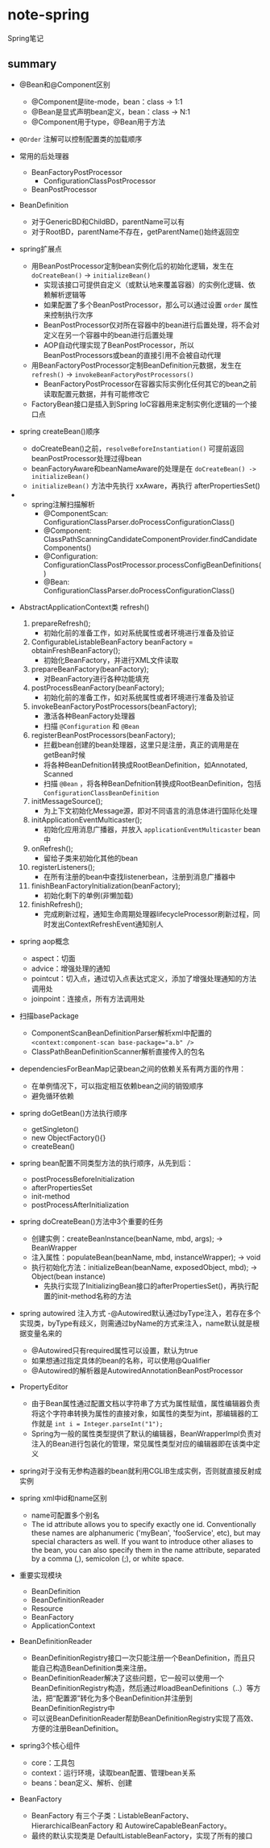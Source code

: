 # note-spring
Spring笔记

## summary

- @Bean和@Component区别
    - @Component是lite-mode，bean：class -> 1:1
    - @Bean是显式声明bean定义，bean：class -> N:1
    - @Component用于type，@Bean用于方法

- `@Order` 注解可以控制配置类的加载顺序

- 常用的后处理器
    - BeanFactoryPostProcessor
        - ConfigurationClassPostProcessor
    - BeanPostProcessor

- BeanDefinition
    - 对于GenericBD和ChildBD，parentName可以有
    - 对于RootBD，parentName不存在，getParentName()始终返回空
    
- spring扩展点
    - 用BeanPostProcessor定制bean实例化后的初始化逻辑，发生在 `doCreateBean()` -> `initializeBean()` 
        - 实现该接口可提供自定义（或默认地来覆盖容器）的实例化逻辑、依赖解析逻辑等
        - 如果配置了多个BeanPostProcessor，那么可以通过设置 `order` 属性来控制执行次序
        - BeanPostProcessor仅对所在容器中的bean进行后置处理，将不会对定义在另一个容器中的bean进行后置处理
        - AOP自动代理实现了BeanPostProcessor，所以BeanPostProcessors或bean的直接引用不会被自动代理
    - 用BeanFactoryPostProcessor定制BeanDefinition元数据，发生在`refresh()` -> `invokeBeanFactoryPostProcessors()`
        - BeanFactoryPostProcessor在容器实际实例化任何其它的bean之前读取配置元数据，并有可能修改它
    - FactoryBean接口是插入到Spring IoC容器用来定制实例化逻辑的一个接口点
    
- spring createBean()顺序
    - doCreateBean()之前，`resolveBeforeInstantiation()` 可提前返回 beanPostProcessor处理过得bean
    - beanFactoryAware和beanNameAware的处理是在 `doCreateBean() -> initializeBean()`
    - `initializeBean()` 方法中先执行 xxAware，再执行 afterPropertiesSet()
    
- - spring注解扫描解析
      - @ComponentScan: ConfigurationClassParser.doProcessConfigurationClass()
      - @Component: ClassPathScanningCandidateComponentProvider.findCandidateComponents()
      - @Configuration: ConfigurationClassPostProcessor.processConfigBeanDefinitions()
      - @Bean: ConfigurationClassParser.doProcessConfigurationClass()
      
- AbstractApplicationContext类 refresh() 
    1) prepareRefresh();
        - 初始化前的准备工作，如对系统属性或者环境进行准备及验证
    2) ConfigurableListableBeanFactory beanFactory = obtainFreshBeanFactory();
        - 初始化BeanFactory，并进行XML文件读取
    3) prepareBeanFactory(beanFactory);
        - 对BeanFactory进行各种功能填充
    4) postProcessBeanFactory(beanFactory);
        - 初始化前的准备工作，如对系统属性或者环境进行准备及验证
    5) invokeBeanFactoryPostProcessors(beanFactory);
        - 激活各种BeanFactory处理器
        - 扫描 `@Configuration` 和 `@Bean` 
    6) registerBeanPostProcessors(beanFactory);
        - 拦截bean创建的bean处理器，这里只是注册，真正的调用是在getBean时候
        - 将各种BeanDefnition转换成RootBeanDefinition，如Annotated, Scanned
        - 扫描 `@Bean` ，将各种BeanDefnition转换成RootBeanDefinition，包括 `ConfigurationClassBeanDefinition`
    7) initMessageSource();
        - 为上下文初始化Message源，即对不同语言的消息体进行国际化处理
    8) initApplicationEventMulticaster();
        - 初始化应用消息广播器，并放入 `applicationEventMulticaster` bean中
    9) onRefresh();
        - 留给子类来初始化其他的bean
    10) registerListeners();
        - 在所有注册的bean中查找listenerbean，注册到消息广播器中
    11) finishBeanFactoryInitialization(beanFactory);
        - 初始化剩下的单例(非懒加载)
    12) finishRefresh();
        - 完成刷新过程，通知生命周期处理器lifecycleProcessor刷新过程，同时发出ContextRefreshEvent通知别人
    
- spring aop概念
    - aspect：切面
    - advice：增强处理的通知
    - pointcut：切入点，通过切入点表达式定义，添加了增强处理通知的方法调用处
    - joinpoint：连接点，所有方法调用处
    
- 扫描basePackage  
    - ComponentScanBeanDefinitionParser解析xml中配置的 `<context:component-scan base-package="a.b" />`
    - ClassPathBeanDefinitionScanner解析直接传入的包名
    
- dependenciesForBeanMap记录bean之间的依赖关系有两方面的作用：  
    - 在单例情况下，可以指定相互依赖bean之间的销毁顺序
    - 避免循环依赖
    
- spring doGetBean()方法执行顺序  
    - getSingleton()
    - new ObjectFactory(){}
    - createBean()
    
- spring bean配置不同类型方法的执行顺序，从先到后：
    - postProcessBeforeInitialization
    - afterPropertiesSet
    - init-method
    - postProcessAfterInitialization
    
- spring doCreateBean()方法中3个重要的任务
    - 创建实例：createBeanInstance(beanName, mbd, args); -> BeanWrapper
    - 注入属性：populateBean(beanName, mbd, instanceWrapper); -> void
    - 执行初始化方法：initializeBean(beanName, exposedObject, mbd); -> Object(bean instance)    
        - 先执行实现了InitializingBean接口的afterPropertiesSet()，再执行配置的init-method名称的方法

- spring autowired 注入方式
    -@Autowired默认通过byType注入，若存在多个实现类，byType有歧义，则需通过byName的方式来注入，name默认就是根据变量名来的
    - @Autowired只有required属性可以设置，默认为true
    - 如果想通过指定具体的bean的名称，可以使用@Qualifier
    - @Autowired的解析器是AutowiredAnnotationBeanPostProcessor
    
- PropertyEditor  
    - 由于Bean属性通过配置文档以字符串了方式为属性赋值，属性编辑器负责将这个字符串转换为属性的直接对象，如属性的类型为int，那编辑器的工作就是 `int i = Integer.parseInt("1");` 
    - Spring为一般的属性类型提供了默认的编辑器，BeanWrapperImpl负责对注入的Bean进行包装化的管理，常见属性类型对应的编辑器即在该类中定义
    
- spring对于没有无参构造器的bean就利用CGLIB生成实例，否则就直接反射成实例

- spring xml中id和name区别  
    - name可配置多个别名  
    - The id attribute allows you to specify exactly one id. Conventionally these names are alphanumeric ('myBean', 'fooService', etc), but may special characters as well. If you want to introduce other aliases to the bean, you can also specify them in the name attribute, separated by a comma (,), semicolon (;), or white space. 
    
- 重要实现模块
    - BeanDefinition
    - BeanDefinitionReader
    - Resource
    - BeanFactory
    - ApplicationContext
    
- BeanDefinitionReader
    - BeanDefinitionRegistry接口一次只能注册一个BeanDefinition，而且只能自己构造BeanDefinition类来注册。   
    - BeanDefinitionReader解决了这些问题，它一般可以使用一个BeanDefinitionRegistry构造，然后通过#loadBeanDefinitions（..）等方法，把“配置源”转化为多个BeanDefinition并注册到BeanDefinitionRegistry中  
    - 可以说BeanDefinitionReader帮助BeanDefinitionRegistry实现了高效、方便的注册BeanDefinition。
    
- spring3个核心组件
    - core：工具包
    - context：运行环境，读取bean配置、管理bean关系
    - beans：bean定义、解析、创建
    
- BeanFactory
    - BeanFactory 有三个子类：ListableBeanFactory、HierarchicalBeanFactory 和 AutowireCapableBeanFactory。      
    - 最终的默认实现类是 DefaultListableBeanFactory，实现了所有的接口  
